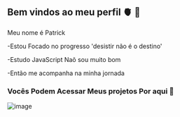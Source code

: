 ## Bem vindos ao meu perfil 🫀 👋

Meu nome é Patrick

-Estou Focado no progresso 'desistir não é o destino'

-Estudo JavaScript Naõ sou muito bom

-Então me acompanha na minha jornada

### Vocês Podem Acessar Meus projetos Por aqui 🥇

![image](https://github.com/Patrick0156/Patrick0156/assets/172455256/fe3cf4b1-7459-4c3c-abde-f6a491588aea)
